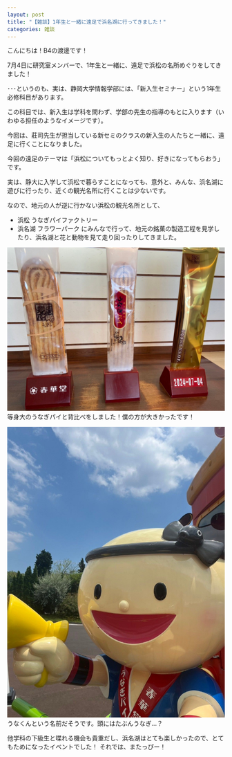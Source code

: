 ```yaml
---
layout: post
title: "【雑談】1年生と一緒に遠足で浜名湖に行ってきました！"
categories: 雑談
---
```



こんにちは！B4の渡邊です！

7月4日に研究室メンバーで、1年生と一緒に、遠足で浜松の名所めぐりをしてきました！

･･･というのも、実は、静岡大学情報学部には、「新入生セミナー」という1年生必修科目があります。

この科目では、新入生は学科を問わず、学部の先生の指導のもとに入ります（いわゆる担任のようなイメージです）。

今回は、莊司先生が担当している新セミのクラスの新入生の人たちと一緒に、遠足に行くことになりました。

今回の遠足のテーマは「浜松についてもっとよく知り、好きになってもらおう」です。

実は、静大に入学して浜松で暮らすことになっても、意外と、みんな、浜名湖に遊びに行ったり、近くの観光名所に行くことは少ないです。

なので、地元の人が逆に行かない浜松の観光名所として、
- 浜松 うなぎパイファクトリー
- 浜名湖 フラワーパーク
にみんなで行って、地元の銘菓の製造工程を見学したり、浜名湖と花と動物を見て走り回ったりしてきました。

![写真](/assets/img/posts/20240704/unagi_1.jpeg "うなぎパイ")
等身大のうなぎパイと背比べをしました！僕の方が大きかったです！

![写真](/assets/img/posts/20240704/unagi_2.jpeg "うなぎパイ")
うなくんという名前だそうです。頭にはたぶんうなぎ...？


他学科の下級生と喋れる機会も貴重だし、浜名湖はとても楽しかったので、とてもためになったイベントでした！
それでは、またっぴー！